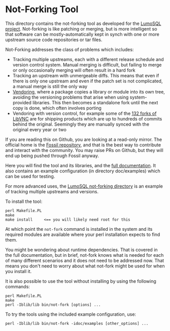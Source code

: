 <!-- Copyright 2020 The LumoSQL Authors, see LICENSES/CC-BY-SA-4.0 -->
<!-- SPDX-License-Identifier: CC-BY-SA-4.0 -->
<!-- SPDX-FileCopyrightText: 2020 The LumoSQL Authors -->
<!-- SPDX-ArtifactOfProjectName: LumoSQL -->
<!-- SPDX-FileType: Documentation -->

# Not-Forking Tool

This directory contains the not-forking tool as developed for the 
[LumoSQL project](http://lumosql.org). Not-forking is like patching or merging,
but is more intelligent so that software can be mostly-automatically kept
in synch with one or more upstream source code repositories or tar files.

Not-Forking addresses the class of problems which includes:

* Tracking multiple upstreams, each with a different release schedule and version control system. Manual merging is difficult, but failing to merge or only occasionally merging will often result in a hard fork
* Tracking an upstream with unmergeable diffs. This means that even if there is only one upstream and even if the patch set is not complicated, a manual merge is still the only way
* [Vendoring](https://lwn.net/Articles/836911/), where a package copies a library or module into its own tree, avoiding the versioning problems that arise when using system-provided libraries. This then becomes a standalone fork until the next copy is done, which often involves porting
* Vendoring with version control, for example some of the [132 forks of LibVNC](https://github.com/LibVNC/libvncserver/network/members) are for shipping products which are up to hundreds of commits behind the original. Seemingly they are manually synced with the original every year or two

If you are reading this on Github, you are looking at a read-only mirror.
The official home is the [Fossil repository](https://lumosql.org/src/not-forking),
and that is the best way to contribute and interact with the community. You 
may raise PRs on Github, but they will end up being pushed through Fossil anyway.

Here you will find the tool and its libraries, and the [full documentation](doc/not-forking.md).
It also contains an example configuration (in directory doc/examples) which can
be used for testing.

For more advanced uses, the
[LumoSQL not-forking directory](https://lumosql.org/src/lumosql/dir?ci=tip&name=not-fork.d)
is an example of tracking multiple upstreams and versions. 

To install the tool:

```
perl Makefile.PL
make
make install     <== you will likely need root for this
```

At which point the `not-fork` command is installed in the system and its
required modules are available where your perl installation expects to
find them.

You might be wondering about runtime dependencies. That is covered in the
full documentation, but in brief, not-fork knows what is needed for each of
many different scenarios and it does not need to be addressed now. That 
means you don't need to worry about what not-fork might be used for when
you install it.

It is also possible to use the tool without installing by using the
following commands:

```
perl Makefile.PL
make
perl -Iblib/lib bin/not-fork [options] ...
```

To try the tools using the included example configuration, use:

```
perl -Iblib/lib bin/not-fork -idoc/examples [other_options] ...
```

